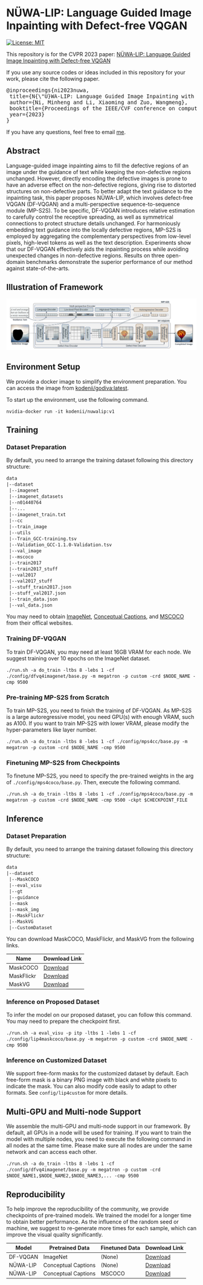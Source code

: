 # NÜWA-LIP: Language Guided Image Inpainting with Defect-free VQGAN

[![License: MIT](https://img.shields.io/badge/License-MIT-yellow.svg)](https://opensource.org/licenses/MIT)

This repository is for the CVPR 2023 paper: [NÜWA-LIP: Language Guided Image Inpainting with Defect-free VQGAN](about:blank)

If you use any source codes or ideas included in this repository for your work, please cite the following paper.
<pre>
@inproceedings{ni2023nuwa,
 title={N{\"U}WA-LIP: Language Guided Image Inpainting with Defect-free VQGAN},
 author={Ni, Minheng and Li, Xiaoming and Zuo, Wangmeng},
 booktitle={Proceedings of the IEEE/CVF conference on computer vision and pattern recognition},
 year={2023}
}
</pre>

If you have any questions, feel free to email [me](Mailto:mhni@stu.hit.edu.cn).

## Abstract

Language-guided image inpainting aims to fill the defective regions of an image under the guidance of text while keeping the non-defective regions unchanged. 
However, directly encoding the defective images is prone to have an adverse effect on the non-defective regions, giving rise to distorted structures on non-defective parts.
To better adapt the text guidance to the inpainting task, this paper proposes NÜWA-LIP, which involves defect-free VQGAN (DF-VQGAN) and a multi-perspective sequence-to-sequence module (MP-S2S).
To be specific, DF-VQGAN introduces relative estimation to carefully control the receptive spreading, as well as symmetrical connections to protect structure details unchanged.
For harmoniously embedding text guidance into the locally defective regions, MP-S2S is employed by aggregating the complementary perspectives from low-level pixels, high-level tokens as well as the text description.
Experiments show that our DF-VQGAN effectively aids the inpainting process while avoiding unexpected changes in non-defective regions. Results on three open-domain benchmarks demonstrate the superior performance of our method against state-of-the-arts.

## Illustration of Framework

<img src="img/NUWA-LIP.png">

## Environment Setup

We provide a docker image to simplify the environment preparation. You can access the image from [kodenii/godiva:latest](https://hub.docker.com/layers/kodenii/godiva/latest/images/sha256-8f5643528682724c1efcac0b16c3a2da5a46b0e1a915cc01bf10239e9cce9f49?tab=layers).

To start up the environment, use the following command.

```
nvidia-docker run -it kodenii/nuwalip:v1
```

## Training

### Dataset Preparation

By default, you need to arrange the training dataset following this directory structure:

```
data
|--dataset
 |--imagenet
 |--imagenet_datasets
 |--n01440764
 |--...
 |--imagenet_train.txt
 |--cc
 |--train_image
 |--utils
 |--Train_GCC-training.tsv
 |--Validation_GCC-1.1.0-Validation.tsv
 |--val_image
 |--mscoco
 |--train2017
 |--train2017_stuff
 |--val2017
 |--val2017_stuff
 |--stuff_train2017.json
 |--stuff_val2017.json
 |--train_data.json
 |--val_data.json
```

You may need to obtain [ImageNet](https://www.image-net.org/index.php), [Conceptual Captions](https://ai.google.com/research/ConceptualCaptions/), and [MSCOCO](https://cocodataset.org) from their offical websites.

### Training DF-VQGAN

To train DF-VQGAN, you may need at least 16GB VRAM for each node. We suggest training over 10 epochs on the ImageNet dataset.

```
./run.sh -a do_train -ltbs 8 -lebs 1 -cf ./config/dfvq4imagenet/base.py -m megatron -p custom -crd $NODE_NAME -cmp 9500
```

### Pre-training MP-S2S from Scratch

To train MP-S2S, you need to finish the training of DF-VQGAN. As MP-S2S is a large autoregressive model, you need GPU(s) with enough VRAM, such as A100. If you want to train MP-S2S with lower VRAM, please modify the hyper-parameters like layer number.

```
./run.sh -a do_train -ltbs 8 -lebs 1 -cf ./config/mps4cc/base.py -m megatron -p custom -crd $NODE_NAME -cmp 9500
```

### Finetuning MP-S2S from Checkpoints

To finetune MP-S2S, you need to specify the pre-trained weights in the arg of ```./config/mps4coco/base.py```. Then, execute the following command.

```
./run.sh -a do_train -ltbs 8 -lebs 1 -cf ./config/mps4coco/base.py -m megatron -p custom -crd $NODE_NAME -cmp 9500 -ckpt $CHECKPOINT_FILE
```

## Inference

### Dataset Preparation

By default, you need to arrange the training dataset following this directory structure:

```
data
|--dataset
 |--MaskCOCO
 |--eval_visu
 |--gt
 |--guidance
 |--mask
 |--mask_img
 |--MaskFlickr
 |--MaskVG
 |--CustomDataset
```
You can download MaskCOCO, MaskFlickr, and MaskVG from the following links.

|Name |Download Link|
|---------------------|-------------|
|MaskCOCO|[Download](https://minheng.blob.core.windows.net/public/NUWA-LIP/maskcoco.zip?sv=2021-10-04&st=2023-03-21T13%3A46%3A28Z&se=2026-03-22T13%3A46%3A00Z&sr=b&sp=r&sig=IW8CfZ5PHrgwWlp8hMT3v%2FyySVFSB9hEhqTCskhwDW4%3D)|
|MaskFlickr|[Download](https://minheng.blob.core.windows.net/public/NUWA-LIP/maskflickr.zip?sv=2021-10-04&st=2023-03-21T13%3A47%3A12Z&se=2026-03-22T13%3A47%3A00Z&sr=b&sp=r&sig=grsJkrP4hktl0S7Nm6vjfm2RHcXCh6vxJ1MMQYeckJA%3D)|
|MaskVG|[Download](https://minheng.blob.core.windows.net/public/NUWA-LIP/maskvg.zip?sv=2021-10-04&st=2023-03-21T13%3A47%3A30Z&se=2026-03-22T13%3A47%3A00Z&sr=b&sp=r&sig=2V9JqOqjp1KNaDFDWbc1ZJozKFs7Wsq%2F7OKdmp6l3Vc%3D)|

### Inference on Proposed Dataset

To infer the model on our proposed dataset, you can follow this command. You may need to prepare the checkpoint first.

```
./run.sh -a eval_visu -p itp -ltbs 1 -lebs 1 -cf ./config/lip4maskcoco/base.py -m megatron -p custom -crd $NODE_NAME -cmp 9500
```

### Inference on Customized Dataset

We support free-form masks for the customized dataset by default. Each free-form mask is a binary PNG image with black and white pixels to indicate the mask. You can also modify code easily to adapt to other formats. See ```config/lip4custom``` for more details.

## Multi-GPU and Multi-node Support

We assemble the multi-GPU and multi-node support in our framework. By default, all GPUs in a node will be used for training. If you want to train the model with multiple nodes, you need to execute the following command in all nodes at the same time. Please make sure all nodes are under the same network and can access each other.

```
./run.sh -a do_train -ltbs 8 -lebs 1 -cf ./config/dfvq4imagenet/base.py -m megatron -p custom -crd $NODE_NAME1,$NODE_NAME2,$NODE_NAME3,... -cmp 9500
```

## Reproducibility

To help improve the reproducibility of the community, we provide checkpoints of pre-trained models. We trained the model for a longer time to obtain better performance. As the influence of the random seed or machine, we suggest to re-generate more times for each sample, which can improve the visual quality significantly.

|Model |Pretrained Data |Finetuned Data|Download Link|
|--------|-------------------|--------------|-------------|
|DF-VQGAN|ImageNet |(None) |[Download](https://minheng.blob.core.windows.net/public/NUWA-LIP/DF-VQGAN/epoch14-chunk-0.pth?sv=2021-10-04&st=2023-03-24T07%3A51%3A53Z&se=2026-03-25T07%3A51%3A00Z&sr=b&sp=r&sig=Cb%2BnRIKUk4VUTlvydMJDrcEkLK8z1gt4KBBViR%2FA1pU%3D)|
|NÜWA-LIP|Conceptual Captions|(None) |[Download](https://minheng.blob.core.windows.net/public/NUWA-LIP/pretrained/epoch66-chunk-0.pth?sv=2021-10-04&st=2023-03-21T13%3A59%3A51Z&se=2026-03-22T13%3A59%3A00Z&sr=b&sp=r&sig=akOZ%2BlefSxpOJuJxlwYcgaRYevR6j4ptVssdqOMuTJs%3D)|
|NÜWA-LIP|Conceptual Captions|MSCOCO |[Download](https://minheng.blob.core.windows.net/public/NUWA-LIP/finetuned/epoch140-chunk-0.pth?sv=2021-10-04&st=2023-03-21T13%3A59%3A13Z&se=2026-03-22T13%3A59%3A00Z&sr=b&sp=r&sig=4vscJhNskC9IxMFnULfabWTnoI3NzT%2B3meK1s6facCQ%3D)|

